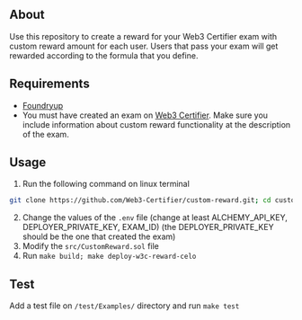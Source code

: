 ## About
Use this repository to create a reward for your Web3 Certifier exam with custom reward amount for each user. Users that pass your exam will get rewarded according to the formula that you define.

## Requirements
- [Foundryup](https://book.getfoundry.sh/getting-started/installation)
- You must have created an exam on [Web3 Certifier](https://web3certifier.com). Make sure you include information about custom reward functionality at the description of the exam.

## Usage
1. Run the following command on linux terminal 
```bash
git clone https://github.com/Web3-Certifier/custom-reward.git; cd custom-reward; cp .env.example .env
```
2. Change the values of the `.env` file (change at least ALCHEMY_API_KEY, DEPLOYER_PRIVATE_KEY, EXAM_ID) (the DEPLOYER_PRIVATE_KEY should be the one that created the exam)
3. Modify the `src/CustomReward.sol` file
4. Run `make build; make deploy-w3c-reward-celo`

## Test
Add a test file on `/test/Examples/` directory and run `make test`
